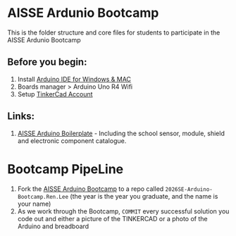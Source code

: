 # AISSE Ardunio Bootcamp
This is the folder structure and core files for students to participate in the AISSE Ardunio Bootcamp

## Before you begin:
  1. Install [Arduino IDE for Windows & MAC](https://support.arduino.cc/hc/en-us/articles/360019833020-Download-and-install-Arduino-IDE)
  2. Boards manager > Arduino Uno R4 Wifi
  3. Setup [TinkerCad Account](https://www.tinkercad.com/)

## Links:
1. [AISSE Arduino Boilerplate](https://github.com/AIS-SE/AISSE_Arduino_Boilerplate) - Including the school sensor, module, shield and electronic component catalogue.

# Bootcamp PipeLine
1. Fork the [AISSE Arduino Bootcamp](https://github.com/AIS-SE/AISSE_Arduino_Bootcamp) to a repo called `2026SE-Arduino-Bootcamp.Ren.Lee` (the year is the year you graduate, and the name is your name)
2. As we work through the Bootcamp, `COMMIT` every successful solution you code out and either a picture of the TINKERCAD or a photo of the Arduino and breadboard
